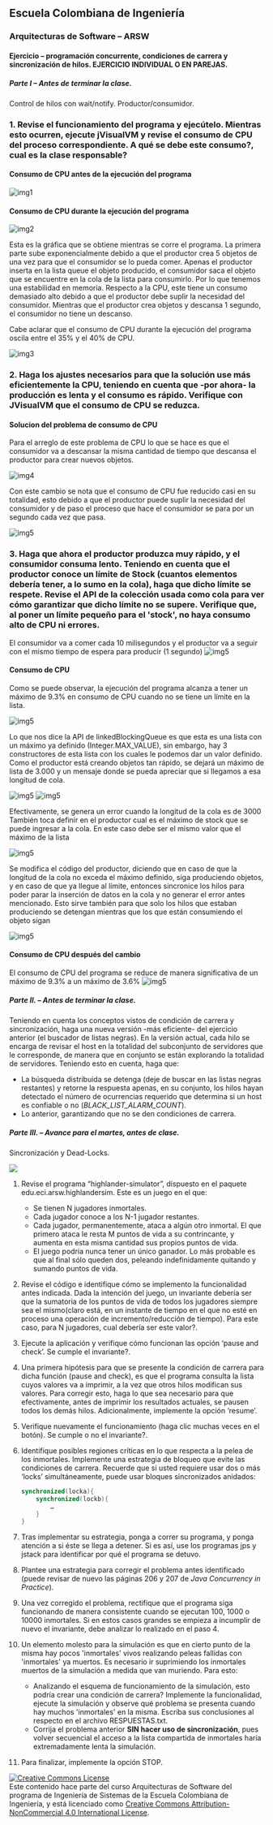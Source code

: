 
## Escuela Colombiana de Ingeniería
### Arquitecturas de Software – ARSW


#### Ejercicio – programación concurrente, condiciones de carrera y sincronización de hilos. EJERCICIO INDIVIDUAL O EN PAREJAS.

##### Parte I – Antes de terminar la clase.

Control de hilos con wait/notify. Productor/consumidor.

### 1. Revise el funcionamiento del programa y ejecútelo. Mientras esto ocurren, ejecute jVisualVM y revise el consumo de CPU del proceso correspondiente. A qué se debe este consumo?, cual es la clase responsable?

#### Consumo de CPU antes de la ejecución del programa
![img1](https://github.com/DiegoGonzalez2807/ARSW-LAB3/blob/master/PRIMERA%20PARTE/Images/Imagen1.png)

#### Consumo de CPU durante la ejecución del programa 
![img2](https://github.com/DiegoGonzalez2807/ARSW-LAB3/blob/master/PRIMERA%20PARTE/Images/Imagen2.png)

Esta es la gráfica que se obtiene mientras se corre el programa. La primera parte sube exponencialmente debido a que el productor crea 5 objetos de una vez para que el consumidor se lo pueda comer. Apenas el productor inserta en la lista queue el objeto producido, el consumidor saca el objeto que se encuentre en la cola de la lista para consumirlo. Por lo que tenemos una estabilidad en memoria. Respecto a la CPU, este tiene un consumo demasiado alto debido a que el productor debe suplir la necesidad del consumidor. Mientras que el productor crea objetos y descansa 1 segundo, el consumidor no tiene un descanso.

Cabe aclarar que el consumo de CPU durante la ejecución del programa oscila entre el 35% y el 40% de CPU.

![img3](https://github.com/DiegoGonzalez2807/ARSW-LAB3/blob/master/PRIMERA%20PARTE/Images/Imagen3.png)


### 2. Haga los ajustes necesarios para que la solución use más eficientemente la CPU, teniendo en cuenta que -por ahora- la producción es lenta y el consumo es rápido. Verifique con JVisualVM que el consumo de CPU se reduzca.

#### Solucion del problema de consumo de CPU
Para el arreglo de este problema de CPU lo que se hace es que el consumidor va a descansar la misma cantidad de tiempo que descansa el productor para crear nuevos objetos.

![img4](https://github.com/DiegoGonzalez2807/ARSW-LAB3/blob/master/PRIMERA%20PARTE/Images/Imagen4.png)

Con este cambio se nota que el consumo de CPU fue reducido casi en su totalidad, esto debido a que el productor puede suplir la necesidad del consumidor y de paso el proceso que hace el consumidor se para por un segundo cada vez que pasa.

![img5](https://github.com/DiegoGonzalez2807/ARSW-LAB3/blob/master/PRIMERA%20PARTE/Images/Imagen5.png)


### 3. Haga que ahora el productor produzca muy rápido, y el consumidor consuma lento. Teniendo en cuenta que el productor conoce un límite de Stock (cuantos elementos debería tener, a lo sumo en la cola), haga que dicho límite se respete. Revise el API de la colección usada como cola para ver cómo garantizar que dicho límite no se supere. Verifique que, al poner un límite pequeño para el 'stock', no haya consumo alto de CPU ni errores.

El consumidor va a comer cada 10 milisegundos y el productor va a seguir con el mismo tiempo de espera para producir (1 segundo)
![img5](https://github.com/DiegoGonzalez2807/ARSW-LAB3/blob/master/PRIMERA%20PARTE/Images/Imagen6.png)

#### Consumo de CPU
Como se puede observar, la ejecución del programa alcanza a tener un máximo de 9.3% en consumo de CPU cuando no se tiene un límite en la lista.

![img5](https://github.com/DiegoGonzalez2807/ARSW-LAB3/blob/master/PRIMERA%20PARTE/Images/Imagen7.png)

Lo que nos dice la API de linkedBlockingQueue es que esta es una lista con un máximo ya definido (Integer.MAX_VALUE), sin embargo, hay 3 constructores de esta lista con los cuales le podemos dar un valor definido. Como el productor está creando objetos tan rápido, se dejará un máximo de lista de 3.000 y un mensaje donde se pueda apreciar que si llegamos a esa longitud de cola.

![img5](https://github.com/DiegoGonzalez2807/ARSW-LAB3/blob/master/PRIMERA%20PARTE/Images/Imagen8.png)
![img5](https://github.com/DiegoGonzalez2807/ARSW-LAB3/blob/master/PRIMERA%20PARTE/Images/Imagen10.png)

Efectivamente, se genera un error cuando la longitud de la cola es de 3000
También toca definir en el productor cual es el máximo de stock que se puede ingresar a la cola. En este caso debe ser el mismo valor que el máximo de la lista

![img5](https://github.com/DiegoGonzalez2807/ARSW-LAB3/blob/master/PRIMERA%20PARTE/Images/Imagen11.png)

Se modifica el código del productor, diciendo que en caso de que la longitud de la cola no exceda el máximo definido, siga produciendo objetos, y en caso de que ya llegue al límite, entonces sincronice los hilos para poder parar la inserción de datos en la cola y no generar el error antes mencionado. Esto sirve también para que solo los hilos que estaban produciendo se detengan mientras que los que están consumiendo el objeto sigan

![img5](https://github.com/DiegoGonzalez2807/ARSW-LAB3/blob/master/PRIMERA%20PARTE/Images/Imagen13.png)

#### Consumo de CPU después del cambio
El consumo de CPU del programa se reduce de manera significativa de un máximo de 9.3% a un máximo de 3.6%
![img5](https://github.com/DiegoGonzalez2807/ARSW-LAB3/blob/master/PRIMERA%20PARTE/Images/Imagen9.png)


##### Parte II. – Antes de terminar la clase.

Teniendo en cuenta los conceptos vistos de condición de carrera y sincronización, haga una nueva versión -más eficiente- del ejercicio anterior (el buscador de listas negras). En la versión actual, cada hilo se encarga de revisar el host en la totalidad del subconjunto de servidores que le corresponde, de manera que en conjunto se están explorando la totalidad de servidores. Teniendo esto en cuenta, haga que:

- La búsqueda distribuida se detenga (deje de buscar en las listas negras restantes) y retorne la respuesta apenas, en su conjunto, los hilos hayan detectado el número de ocurrencias requerido que determina si un host es confiable o no (_BLACK_LIST_ALARM_COUNT_).
- Lo anterior, garantizando que no se den condiciones de carrera.

##### Parte III. – Avance para el martes, antes de clase.

Sincronización y Dead-Locks.

![](http://files.explosm.net/comics/Matt/Bummed-forever.png)

1. Revise el programa “highlander-simulator”, dispuesto en el paquete edu.eci.arsw.highlandersim. Este es un juego en el que:

	* Se tienen N jugadores inmortales.
	* Cada jugador conoce a los N-1 jugador restantes.
	* Cada jugador, permanentemente, ataca a algún otro inmortal. El que primero ataca le resta M puntos de vida a su contrincante, y aumenta en esta misma cantidad sus propios puntos de vida.
	* El juego podría nunca tener un único ganador. Lo más probable es que al final sólo queden dos, peleando indefinidamente quitando y sumando puntos de vida.

2. Revise el código e identifique cómo se implemento la funcionalidad antes indicada. Dada la intención del juego, un invariante debería ser que la sumatoria de los puntos de vida de todos los jugadores siempre sea el mismo(claro está, en un instante de tiempo en el que no esté en proceso una operación de incremento/reducción de tiempo). Para este caso, para N jugadores, cual debería ser este valor?.

3. Ejecute la aplicación y verifique cómo funcionan las opción ‘pause and check’. Se cumple el invariante?.

4. Una primera hipótesis para que se presente la condición de carrera para dicha función (pause and check), es que el programa consulta la lista cuyos valores va a imprimir, a la vez que otros hilos modifican sus valores. Para corregir esto, haga lo que sea necesario para que efectivamente, antes de imprimir los resultados actuales, se pausen todos los demás hilos. Adicionalmente, implemente la opción ‘resume’.

5. Verifique nuevamente el funcionamiento (haga clic muchas veces en el botón). Se cumple o no el invariante?.

6. Identifique posibles regiones críticas en lo que respecta a la pelea de los inmortales. Implemente una estrategia de bloqueo que evite las condiciones de carrera. Recuerde que si usted requiere usar dos o más ‘locks’ simultáneamente, puede usar bloques sincronizados anidados:

	```java
	synchronized(locka){
		synchronized(lockb){
			…
		}
	}
	```

7. Tras implementar su estrategia, ponga a correr su programa, y ponga atención a si éste se llega a detener. Si es así, use los programas jps y jstack para identificar por qué el programa se detuvo.

8. Plantee una estrategia para corregir el problema antes identificado (puede revisar de nuevo las páginas 206 y 207 de _Java Concurrency in Practice_).

9. Una vez corregido el problema, rectifique que el programa siga funcionando de manera consistente cuando se ejecutan 100, 1000 o 10000 inmortales. Si en estos casos grandes se empieza a incumplir de nuevo el invariante, debe analizar lo realizado en el paso 4.

10. Un elemento molesto para la simulación es que en cierto punto de la misma hay pocos 'inmortales' vivos realizando peleas fallidas con 'inmortales' ya muertos. Es necesario ir suprimiendo los inmortales muertos de la simulación a medida que van muriendo. Para esto:
	* Analizando el esquema de funcionamiento de la simulación, esto podría crear una condición de carrera? Implemente la funcionalidad, ejecute la simulación y observe qué problema se presenta cuando hay muchos 'inmortales' en la misma. Escriba sus conclusiones al respecto en el archivo RESPUESTAS.txt.
	* Corrija el problema anterior __SIN hacer uso de sincronización__, pues volver secuencial el acceso a la lista compartida de inmortales haría extremadamente lenta la simulación.

11. Para finalizar, implemente la opción STOP.

<!--
### Criterios de evaluación

1. Parte I.
	* Funcional: La simulación de producción/consumidor se ejecuta eficientemente (sin esperas activas).

2. Parte II. (Retomando el laboratorio 1)
	* Se modificó el ejercicio anterior para que los hilos llevaran conjuntamente (compartido) el número de ocurrencias encontradas, y se finalizaran y retornaran el valor en cuanto dicho número de ocurrencias fuera el esperado.
	* Se garantiza que no se den condiciones de carrera modificando el acceso concurrente al valor compartido (número de ocurrencias).


2. Parte III.
	* Diseño:
		- Coordinación de hilos:
			* Para pausar la pelea, se debe lograr que el hilo principal induzca a los otros a que se suspendan a sí mismos. Se debe también tener en cuenta que sólo se debe mostrar la sumatoria de los puntos de vida cuando se asegure que todos los hilos han sido suspendidos.
			* Si para lo anterior se recorre a todo el conjunto de hilos para ver su estado, se evalúa como R, por ser muy ineficiente.
			* Si para lo anterior los hilos manipulan un contador concurrentemente, pero lo hacen sin tener en cuenta que el incremento de un contador no es una operación atómica -es decir, que puede causar una condición de carrera- , se evalúa como R. En este caso se debería sincronizar el acceso, o usar tipos atómicos como AtomicInteger).

		- Consistencia ante la concurrencia
			* Para garantizar la consistencia en la pelea entre dos inmortales, se debe sincronizar el acceso a cualquier otra pelea que involucre a uno, al otro, o a los dos simultáneamente:
			* En los bloques anidados de sincronización requeridos para lo anterior, se debe garantizar que si los mismos locks son usados en dos peleas simultánemante, éstos será usados en el mismo orden para evitar deadlocks.
			* En caso de sincronizar el acceso a la pelea con un LOCK común, se evaluará como M, pues esto hace secuencial todas las peleas.
			* La lista de inmortales debe reducirse en la medida que éstos mueran, pero esta operación debe realizarse SIN sincronización, sino haciendo uso de una colección concurrente (no bloqueante).

	

	* Funcionalidad:
		* Se cumple con el invariante al usar la aplicación con 10, 100 o 1000 hilos.
		* La aplicación puede reanudar y finalizar(stop) su ejecución.
		
		-->

<a rel="license" href="http://creativecommons.org/licenses/by-nc/4.0/"><img alt="Creative Commons License" style="border-width:0" src="https://i.creativecommons.org/l/by-nc/4.0/88x31.png" /></a><br />Este contenido hace parte del curso Arquitecturas de Software del programa de Ingeniería de Sistemas de la Escuela Colombiana de Ingeniería, y está licenciado como <a rel="license" href="http://creativecommons.org/licenses/by-nc/4.0/">Creative Commons Attribution-NonCommercial 4.0 International License</a>.
